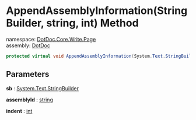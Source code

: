 ﻿# AppendAssemblyInformation\(StringBuilder, string, int\) Method

namespace: [DotDoc\.Core\.Write\.Page](../../DotDoc.Core.Write.Page.md)<br />
assembly: [DotDoc](../../../DotDoc.md)



```csharp
protected virtual void AppendAssemblyInformation(System.Text.StringBuilder sb ,string assemblyId ,int indent = 1);
```

## Parameters

__sb__ : [System\.Text\.StringBuilder](https://docs.microsoft.com/dotnet/api/System.Text.StringBuilder)



__assemblyId__ : [string](https://docs.microsoft.com/dotnet/api/System.String)



__indent__ : [int](https://docs.microsoft.com/dotnet/api/System.Int32)



